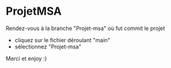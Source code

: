 # ProjetMSA

Rendez-vous à la branche "Projet-msa" où fut commit le projet 
- cliquez sur le fichier déroulant "main"
- sélectionnez "Projet-msa"

Merci et enjoy :)
